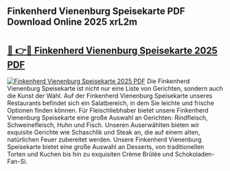 ## Finkenherd Vienenburg Speisekarte PDF Download Online 2025 xrL2m

# <h2><a href="http://gc77fx.nevu.top/?p=Finkenherd+Vienenburg+Speisekarte">🔗 👉🔴 Finkenherd Vienenburg Speisekarte 2025 PDF</a></h2>

[![Finkenherd Vienenburg Speisekarte 2025 PDF](https://i.imgur.com/dBaPXMq.png)](http://gc77fx.nevu.top/?p=Finkenherd+Vienenburg+Speisekarte)
Die Finkenherd Vienenburg Speisekarte ist nicht nur eine Liste von Gerichten, sondern auch die Kunst der Wahl. Auf der Finkenherd Vienenburg Speisekarte unseres Restaurants befindet sich ein Salatbereich, in dem Sie leichte und frische Optionen finden können. Für Fleischliebhaber bietet unsere Finkenherd Vienenburg Speisekarte eine große Auswahl an Gerichten: Rindfleisch, Schweinefleisch, Huhn und Fisch. Unseren Auserwählten bieten wir exquisite Gerichte wie Schaschlik und Steak an, die auf einem alten, natürlichen Feuer zubereitet werden. Unsere Finkenherd Vienenburg Speisekarte bietet eine große Auswahl an Desserts, von traditionellen Torten und Kuchen bis hin zu exquisiten Crème Brûlée und Schokoladen-Fan-Si.

